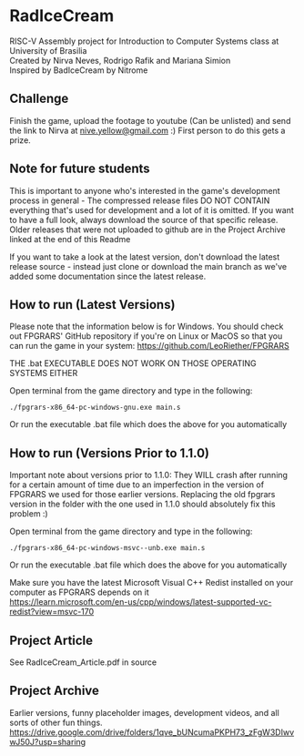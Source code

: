 # RadIceCream
RISC-V Assembly project for Introduction to Computer Systems class at University of Brasilia<br>
Created by Nirva Neves, Rodrigo Rafik and Mariana Simion<br>
Inspired by BadIceCream by Nitrome<br>
## Challenge
Finish the game, upload the footage to youtube (Can be unlisted) and send the link to Nirva at nive.yellow@gmail.com :)
First person to do this gets a prize.
## Note for future students
This is important to anyone who's interested in the game's development process in general - The compressed release files DO NOT CONTAIN everything that's used for development and a lot of it is omitted. If you want to have a full look, always download the source of that specific release. Older releases that were not uploaded to github are in the Project Archive linked at the end of this Readme

If you want to take a look at the latest version, don't download the latest release source - instead just clone or download the main branch as we've added some documentation since the latest release.
## How to run (Latest Versions)

Please note that the information below is for Windows. You should check out FPGRARS' GitHub repository if you're on Linux or MacOS so that you can run the game in your system: https://github.com/LeoRiether/FPGRARS

THE .bat EXECUTABLE DOES NOT WORK ON THOSE OPERATING SYSTEMS EITHER

Open terminal from the game directory and type in the following:
```
./fpgrars-x86_64-pc-windows-gnu.exe main.s
```
Or run the executable .bat file which does the above for you automatically

## How to run (Versions Prior to 1.1.0)
Important note about versions prior to 1.1.0: They WILL crash after running for a certain amount of time due to an imperfection in the version of FPGRARS we used for those earlier versions. Replacing the old fpgrars version in the folder with the one used in 1.1.0 should absolutely fix this problem :)

Open terminal from the game directory and type in the following:
```
./fpgrars-x86_64-pc-windows-msvc--unb.exe main.s
```
Or run the executable .bat file which does the above for you automatically

Make sure you have the latest Microsoft Visual C++ Redist installed on your computer as FPGRARS depends on it<br>
https://learn.microsoft.com/en-us/cpp/windows/latest-supported-vc-redist?view=msvc-170 <br>

## Project Article
See RadIceCream_Article.pdf in source

## Project Archive
Earlier versions, funny placeholder images, development videos, and all sorts of other fun things.<br>
https://drive.google.com/drive/folders/1qve_bUNcumaPKPH73_zFgW3DIwvwJ50J?usp=sharing
